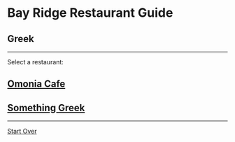 # Bay Ridge Restaurant Guide
## Greek
---
Select a restaurant:
## [Omonia Cafe](https://omoniacafe.com/)
## [Something Greek](https://www.somethinggreek.com/)
---
[Start Over](../home.md)
